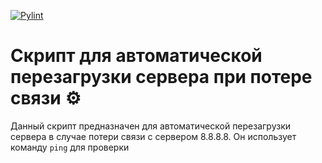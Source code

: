[![Pylint](https://github.com/iwizard7/py_watchdog_linux/actions/workflows/pylint.yml/badge.svg)](https://github.com/iwizard7/py_watchdog_linux/actions/workflows/pylint.yml)
# Скрипт для автоматической перезагрузки сервера при потере связи ⚙️

Данный скрипт предназначен для автоматической перезагрузки сервера в случае потери связи с сервером 8.8.8.8. Он использует команду `ping` для проверки
